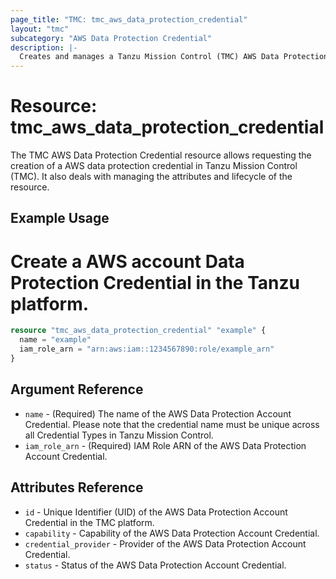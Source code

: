 ```yaml
---
page_title: "TMC: tmc_aws_data_protection_credential"
layout: "tmc"
subcategory: "AWS Data Protection Credential"
description: |-
  Creates and manages a Tanzu Mission Control (TMC) AWS Data Protection Account Credential.
---
```


# Resource: tmc_aws_data_protection_credential

The TMC AWS Data Protection Credential resource allows requesting the creation of a AWS data protection credential in Tanzu Mission Control (TMC). It also deals with managing the attributes and lifecycle of the resource.

## Example Usage
# Create a AWS account Data Protection Credential in the Tanzu platform.
```terraform
resource "tmc_aws_data_protection_credential" "example" {
  name = "example"
  iam_role_arn = "arn:aws:iam::1234567890:role/example_arn"
}
```

## Argument Reference

* `name` - (Required) The name of the AWS Data Protection Account Credential. Please note that the credential name must be unique across all Credential Types in Tanzu Mission Control.
* `iam_role_arn` - (Required) IAM Role ARN of the AWS Data Protection Account Credential.

## Attributes Reference

* `id` - Unique Identifier (UID) of the AWS Data Protection Account Credential in the TMC platform.
* `capability` - Capability of the AWS Data Protection Account Credential.
* `credential_provider` - Provider of the AWS Data Protection Account Credential.
* `status` - Status of the AWS Data Protection Account Credential.